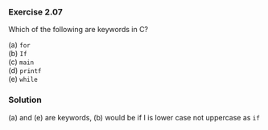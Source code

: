 ### Exercise 2.07
Which of the following are keywords in C?

(a) `for`  
(b) `If`  
(c) `main`  
(d) `printf`  
(e) `while`

### Solution
(a) and (e) are keywords, (b) would be if I is lower case not uppercase as `if`
